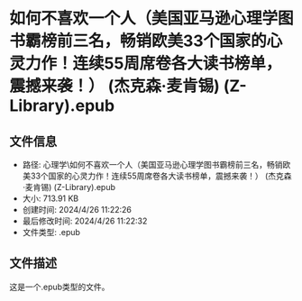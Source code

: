 ﻿# 如何不喜欢一个人（美国亚马逊心理学图书霸榜前三名，畅销欧美33个国家的心灵力作！连续55周席卷各大读书榜单，震撼来袭！） (杰克森·麦肯锡) (Z-Library).epub

## 文件信息
- 路径: 心理学\如何不喜欢一个人（美国亚马逊心理学图书霸榜前三名，畅销欧美33个国家的心灵力作！连续55周席卷各大读书榜单，震撼来袭！） (杰克森·麦肯锡) (Z-Library).epub
- 大小: 713.91 KB
- 创建时间: 2024/4/26 11:22:26
- 最后修改时间: 2024/4/26 11:22:32
- 文件类型: .epub

## 文件描述
这是一个.epub类型的文件。

